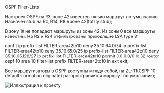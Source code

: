 OSPF Filter-Lists

Настроен OSPF на R3, зоне 42 известен только маршрут по-умолчанию. Назначен stub на R3, R14, R8 в зоне 42(totaly stub);

В зону 10 не попадают маршруты из зоны 42. Из зоны 0 все маршруты известны. На R2 и R24 отфильтрованы приходящие LSA type 3:

conf t
 ip prefix-list FILTER-area42to10 deny 35.10.64.0/24
 ip prefix-list FILTER-area42to10 deny 35.10.65.0/25
 ip prefix-list FILTER-area42to10 deny 35.10.65.128/27
 ip prefix-list FILTER-area42to10 permit 0.0.0.0/0 le 32
 router ospf 10
  area 10 filter-list prefix FILTER-area42to10 in
  exit
 exit;

Все маршрутизаторы в OSPF доступны между собой, на ZL-R1(OSPF 10: default-iformation originate) распространяется маршрут по умолчанию;

![Иллюстрация к проекту](https://github.com/vladimirvolfovich93/Part1/blob/main/OSPF%20Filter-Lists/OSPF%20filter-lists.png)
